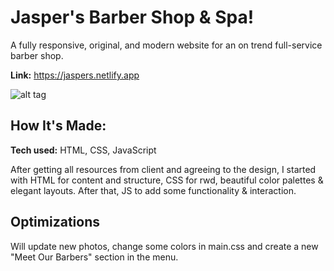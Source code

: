 # Jasper's Barber Shop & Spa!

A fully responsive, original, and modern website for an on trend full-service barber shop.

**Link:** https://jaspers.netlify.app

![alt tag](https://i.ibb.co/Yf3Dv0Y/Jaspers.png)

## How It's Made:

**Tech used:** HTML, CSS, JavaScript

After getting all resources from client and agreeing to the design, I started with HTML for content and structure, CSS for rwd, beautiful color palettes & elegant layouts. After that, JS to add some functionality & interaction. 


## Optimizations

Will update new photos, change some colors in main.css and create a new "Meet Our Barbers" section in the menu.


